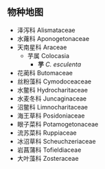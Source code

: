 ## 物种地图

* 泽泻科 Alismataceae
* 水蕹科 Aponogetonaceae
* 天南星科 Araceae
  * 芋属 Colocasia
    * **芋** *C. esculenta*
* 花蔺科 Butomaceae
* 丝粉藻科 Cymodoceaceae
* 水鳖科 Hydrocharitaceae
* 水麦冬科 Juncaginaceae
* 沼鳖科 Limnocharitaceae
* 海王草科 Posidoniaceae
* 眼子菜科 Potamogetonaceae
* 流苏菜科 Ruppiaceae
* 冰沼草科 Scheuchzeriaceae
* 岩菖蒲科 Tofieldiaceae
* 大叶藻科 Zosteraceae

